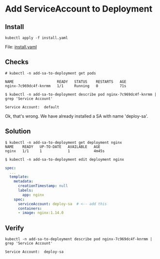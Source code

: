 # Add ServiceAccount to Deployment

## Install

```text
kubectl apply -f install.yaml
```

File: [install.yaml](install.yaml)

## Checks

```text
# kubectl -n add-sa-to-deployment get pods

NAME                    READY   STATUS    RESTARTS   AGE
nginx-7c969dc4f-knrmm   1/1     Running   0          71s

$ kubectl -n add-sa-to-deployment describe pod nginx-7c969dc4f-knrmm | grep 'Service Account'

Service Account:  default
```

Ok, that's wrong. We have already installed a SA with name 'deploy-sa'.

## Solution

```text
$ kubectl -n add-sa-to-deployment get deployment nginx
NAME    READY   UP-TO-DATE   AVAILABLE   AGE
nginx   1/1     1            1           4m45s

$ kubectl -n add-sa-to-deployment edit deployment nginx
```

```yaml
spec:
  ...
  template:
    metadata:
      creationTimestamp: null
      labels:
        app: nginx
    spec:
      serviceAccount: deploy-sa  # <-- add this 
      containers:
      - image: nginx:1.14.0
```

## Verify

```text
kubectl -n add-sa-to-deployment describe pod nginx-7c969dc4f-knrmm | grep 'Service Account'

Service Account:  deploy-sa
```
